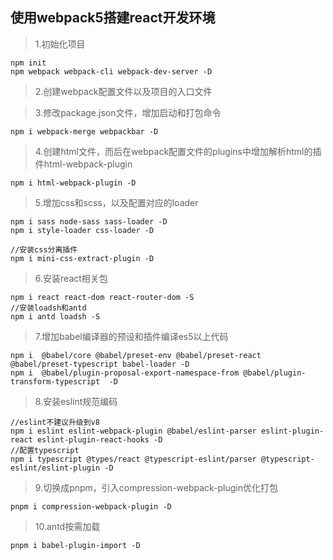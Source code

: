 ## 使用webpack5搭建react开发环境

>   1.初始化项目

    npm init
    npm webpack webpack-cli webpack-dev-server -D

>   2.创建webpack配置文件以及项目的入口文件


>   3.修改package.json文件，增加启动和打包命令

    npm i webpack-merge webpackbar -D

>   4.创建html文件，而后在webpack配置文件的plugins中增加解析html的插件html-webpack-plugin
    
    npm i html-webpack-plugin -D

>   5.增加css和scss，以及配置对应的loader

    npm i sass node-sass sass-loader -D
    npm i style-loader css-loader -D

    //安装css分离插件
    npm i mini-css-extract-plugin -D

>   6.安装react相关包

    npm i react react-dom react-router-dom -S
    //安装loadsh和antd
    npm i antd loadsh -S

>   7.增加babel编译器的预设和插件编译es5以上代码

    npm i  @babel/core @babel/preset-env @babel/preset-react @babel/preset-typescript babel-loader -D
    npm i  @babel/plugin-proposal-export-namespace-from @babel/plugin-transform-typescript  -D

>   8.安装eslint规范编码

    //eslint不建议升级到v8
    npm i eslint eslint-webpack-plugin @babel/eslint-parser eslint-plugin-react eslint-plugin-react-hooks -D
    //配置typescript
    npm i typescript @types/react @typescript-eslint/parser @typescript-eslint/eslint-plugin -D

>   9.切换成pnpm，引入compression-webpack-plugin优化打包

    pnpm i compression-webpack-plugin -D

>  10.antd按需加载

    pnpm i babel-plugin-import -D

